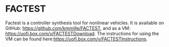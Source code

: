 # FACTEST

Factest is a controller synthesis tool for nonlinear vehicles. It is available on GitHub: <https://github.com/kmmille/FACTEST>, and as a VM: <https://uofi.box.com/v/FACTESTDownload>. The instructions for using the VM can be found here:<https://uofi.box.com/v/FACTESTInstructions>.